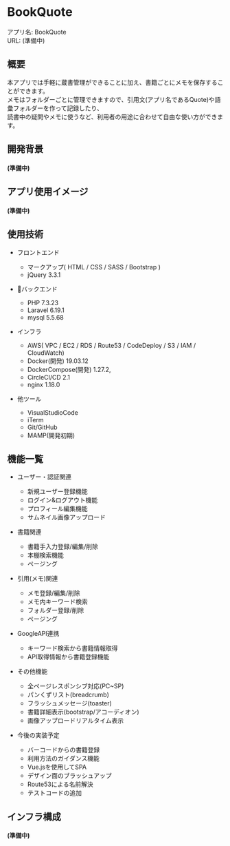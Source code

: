 # BookQuote
アプリ名: BookQuote<br>
URL: (準備中)


## 概要
本アプリでは手軽に蔵書管理ができることに加え、書籍ごとにメモを保存することができます。<br>
メモはフォルダーごとに管理できますので、引用文(アプリ名であるQuote)や語彙フォルダーを作って記録したり、<br>
読書中の疑問やメモに使うなど、利用者の用途に合わせて自由な使い方ができます。


## 開発背景
#### (準備中)


## アプリ使用イメージ
#### (準備中)


## 使用技術
* フロントエンド
    * マークアップ( HTML / CSS / SASS / Bootstrap )
    * jQuery 3.3.1

* バックエンド
    * PHP 7.3.23
    * Laravel 6.19.1
    * mysql 5.5.68

* インフラ
    * AWS( VPC / EC2 / RDS / Route53 / CodeDeploy / S3 / IAM / CloudWatch)
    * Docker(開発) 19.03.12
    * DockerCompose(開発) 1.27.2,
    * CircleCI/CD 2.1
    * nginx 1.18.0

* 他ツール
    * VisualStudioCode
    * iTerm
    * Git/GitHub
    * MAMP(開発初期)

## 機能一覧
* ユーザー・認証関連
    * 新規ユーザー登録機能
    * ログイン&ログアウト機能
    * プロフィール編集機能
    * サムネイル画像アップロード　　　

* 書籍関連
    * 書籍手入力登録/編集/削除
    * 本棚検索機能
    * ページング

* 引用(メモ)関連
    * メモ登録/編集/削除
    * メモ内キーワード検索
    * フォルダー登録/削除
    * ページング

* GoogleAPI連携
    * キーワード検索から書籍情報取得
    * API取得情報から書籍登録機能

* その他機能
    * 全ページレスポンシブ対応(PC~SP)
    * パンくずリスト(breadcrumb)
    * フラッシュメッセージ(toaster)
    * 書籍詳細表示(bootstrap/アコーディオン)
    * 画像アップロードリアルタイム表示

* 今後の実装予定
    * バーコードからの書籍登録
    * 利用方法のガイダンス機能
    * Vue.jsを使用してSPA
    * デザイン面のブラッシュアップ
    * Route53による名前解決
    * テストコードの追加


## インフラ構成
#### (準備中)
